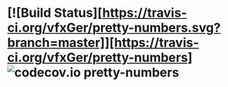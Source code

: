 [![Build Status][https://travis-ci.org/vfxGer/pretty-numbers.svg?branch=master]][https://travis-ci.org/vfxGer/pretty-numbers]
![codecov.io](https://codecov.io/gh/vfxGer/pretty-numbers/coverage.svg?branch=master)
pretty-numbers
==============
